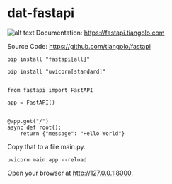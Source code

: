 # dat-fastapi
![alt text](https://fastapi.tiangolo.com/img/logo-margin/logo-teal.png)
Documentation: https://fastapi.tiangolo.com

Source Code: https://github.com/tiangolo/fastapi

    pip install "fastapi[all]"

    pip install "uvicorn[standard]"


    from fastapi import FastAPI

    app = FastAPI()


    @app.get("/")
    async def root():
        return {"message": "Hello World"}

Copy that to a file main.py.


    uvicorn main:app --reload

Open your browser at http://127.0.0.1:8000.
